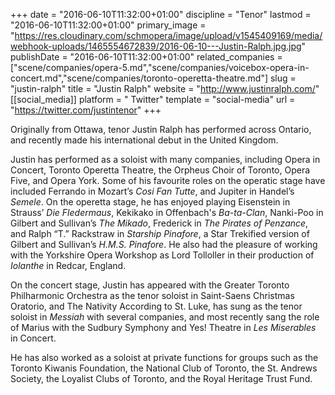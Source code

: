 +++
date = "2016-06-10T11:32:00+01:00"
discipline = "Tenor"
lastmod = "2016-06-10T11:32:00+01:00"
primary_image = "https://res.cloudinary.com/schmopera/image/upload/v1545409169/media/webhook-uploads/1465554672839/2016-06-10---Justin-Ralph.jpg.jpg"
publishDate = "2016-06-10T11:32:00+01:00"
related_companies = ["scene/companies/opera-5.md","scene/companies/voicebox-opera-in-concert.md","scene/companies/toronto-operetta-theatre.md"]
slug = "justin-ralph"
title = "Justin Ralph"
website = "http://www.justinralph.com/"
[[social_media]]
platform = " Twitter"
template = "social-media"
url = "https://twitter.com/justintenor"
+++

Originally from Ottawa, tenor Justin Ralph has performed across Ontario, and recently made his international debut in the United Kingdom.

Justin has performed as a soloist with many companies, including Opera in Concert, Toronto Operetta Theatre, the Orpheus Choir of Toronto,  Opera Five, and Opera York. Some of his favourite roles on the operatic stage have included Ferrando in Mozart’s *Cosi Fan Tutte*, and Jupiter in Handel’s *Semele*. On the operetta stage, he has enjoyed playing Eisenstein in Strauss’ *Die Fledermaus*, Kekikako in Offenbach's *Ba-ta-Clan*, Nanki-Poo in Gilbert and Sullivan’s *The Mikado*, Frederick in *The Pirates of Penzance*, and Ralph “T.” Rackstraw in *Starship Pinafore*, a Star Trekified version of Gilbert and Sullivan’s *H.M.S. Pinafore*. He also had the pleasure of working with the Yorkshire Opera Workshop as Lord Tolloller in their production of *Iolanthe* in Redcar, England. 

On the concert stage, Justin has appeared with the Greater Toronto Philharmonic Orchestra as the tenor soloist in Saint-Saens Christmas Oratorio, and The Nativity According to St. Luke, has sung as the tenor soloist in *Messiah* with several companies, and most recently sang the role of Marius with the Sudbury Symphony and Yes! Theatre in *Les Miserables* in Concert. 

He has also worked as a soloist at private functions for groups such as the Toronto Kiwanis Foundation, the National Club of Toronto, the St. Andrews Society, the Loyalist Clubs of Toronto, and the Royal Heritage Trust Fund.
